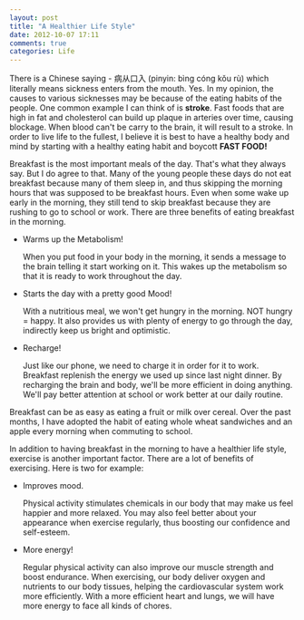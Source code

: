 ```yaml
---
layout: post
title: "A Healthier Life Style"
date: 2012-10-07 17:11
comments: true
categories: Life
---
```


There is a Chinese saying - 病从口入 (pinyin: bìng cóng kǒu rù) which literally 
means sickness enters from the mouth. Yes. In my opinion, the causes to various 
sicknesses may be because of the eating habits of the people. One common example
I can think of is **stroke**. Fast foods that are high in fat and cholesterol 
can build up plaque in arteries over time, causing blockage. When blood can't 
be carry to the brain, it will result to a stroke. In order to  live life to the
fullest, I believe it is best to have a healthy body and mind by starting with 
a healthy eating habit and boycott **FAST FOOD!**

Breakfast is the most important meals of the day. That's what they always say.
But I do agree to that. Many of the young people these days do not eat breakfast
because many of them sleep in, and thus skipping the morning hours that was
supposed to be breakfast hours. Even when some wake up early in the morning,
they still tend to skip breakfast because they are rushing to go to school or
work. There are three benefits of eating breakfast in the morning. 

>
+ Warms up the Metabolism!
  > 
    When you put food in your body in the morning, it sends a message to the
    brain telling it start working on it. This wakes up the metabolism so that
    it is ready to work throughout the day.
  >
+ Starts the day with a pretty good Mood!
  >
    With a nutritious meal, we won't get hungry in the morning. NOT hungry =
    happy. It also provides us with plenty of energy to go through the day,
    indirectly keep us bright and optimistic.
  >
+ Recharge!
  >
    Just like our phone, we need to charge it in order for it to work. Breakfast
    replenish the energy we used up since last night dinner. By recharging the
    brain and body, we'll be more efficient in doing anything. We'll pay better
    attention at school or work better at our daily routine.
    >
>

Breakfast can be as easy as eating a fruit or milk over cereal. Over the past
months, I have adopted the habit of eating whole wheat sandwiches and an apple
every morning when commuting to school. 

In addition to having breakfast in the morning to have a healthier life style, 
exercise is another important factor. There are a lot of benefits of exercising.
Here is two for example:

>
+ Improves mood.
  > 
    Physical activity stimulates chemicals in our body that may make us feel 
    happier and more relaxed. You may also feel better about your appearance
    when exercise regularly, thus boosting our confidence and self-esteem.
  >
+ More energy!
  >
    Regular physical activity can also improve our muscle strength and boost
    endurance. When exercising, our body deliver oxygen and nutrients to our
    body tissues, helping the cardiovascular system work more efficiently.
    With a more efficient heart and lungs, we will have more energy to face
    all kinds of chores.
  >
>




